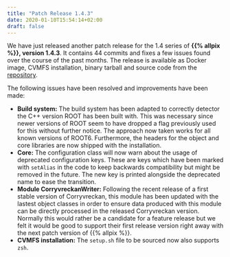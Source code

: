 ```yaml
---
title: "Patch Release 1.4.3"
date: 2020-01-10T15:54:14+02:00
draft: false
---
```


We have just released another patch release for the 1.4 series of **{{% allpix %}}, version 1.4.3**.
It contains 44 commits and fixes a few issues found over the course of the past months.
The release is available as Docker image, CVMFS installation, binary tarball and source code from the [repository](https://gitlab.cern.ch/allpix-squared/allpix-squared/).

The following issues have been resolved and improvements have been made:
<!--more-->

* **Build system:** The build system has been adapted to correctly detector the C++ version ROOT has been built with. This was necessary since newer versions of ROOT seem to have dropped a flag previously used for this without further notice. The approach now taken works for all known versions of ROOT6. Furthermore, the headers for the object and core libraries are now shipped with the installation.
* **Core:** The configuration class will now warn about the usage of deprecated configuration keys. These are keys which have been marked with `setAlias` in the code to keep backwards compatibility but might be removed in the future. The new key is printed alongside the deprecated name to ease the transition.
* **Module CorryvreckanWriter:** Following the recent release of a first stable version of Corryvreckan, this module has been updated with the lastest object classes in order to ensure data produced with this module can be directly processed in the released Corryvreckan version. Normally this would rather be a candidate for a feature release but we felt it would be good to support their first release version right away with the next patch version of {{% allpix %}}.
* **CVMFS installation:** The `setup.sh` file to be sourced now also supports `zsh`.
